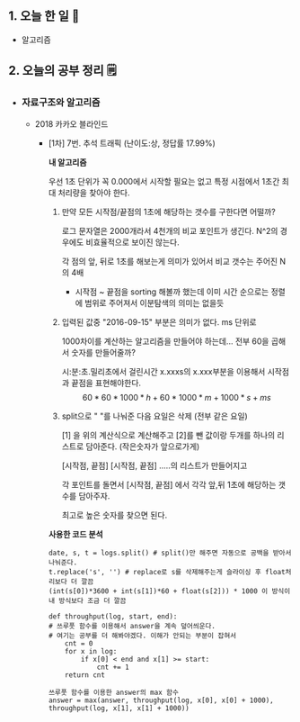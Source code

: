 <!-- 20210829 일 -->
<!--  




-->

## 1. 오늘 한 일 📅

*   알고리즘

## 2. 오늘의 공부 정리 🗒️

*   ### 자료구조와 알고리즘

    *   2018 카카오 블라인드

        *   [1차] 7번. 추석 트래픽 (난이도:상, 정답률 17.99%)

            **내 알고리즘**

            우선 1초 단위가 꼭 0.000에서 시작할 필요는 없고 특정 시점에서 1초간 최대 처리량을 찾아야 한다.

            1.  만약 모든 시작점/끝점의 1초에 해당하는 갯수를 구한다면 어떨까? 

                로그 문자열은 2000개라서 4천개의 비교 포인트가 생긴다. N^2의 경우에도 비효율적으로 보이진 않는다.

                각 점의 앞, 뒤로 1초를 해보는게 의미가 있어서 비교 갯수는 주어진 N의 4배

                *   시작점 ~ 끝점을 sorting 해볼까 했는데 이미 시간 순으로는 정렬에 범위로 주어져서 이분탐색의 의미는 없을듯

            2.  입력된 값중 "2016-09-15" 부분은 의미가 없다. ms 단위로 

                1000차이를 계산하는 알고리즘을 만들어야 하는데... 전부 60을 곱해서 숫자를 만들어줄까?

                시:분:초.밀리초에서 걸린시간 x.xxxs의 x.xxx부분을 이용해서 시작점과 끝점을 표현해야한다.
                $$
                60*60*1000*h + 60*1000*m + 1000 * s + ms
                $$

            3.  split으로 " "를 나눠준 다음 요일은 삭제 (전부 같은 요일)

                [1] 을 위의 계산식으로 계산해주고 [2]를 뺀 값이랑 두개를 하나의 리스트로 담아준다. (작은숫자가 앞으로가게)

                [시작점, 끝점] [시작점, 끝점] .....의 리스트가 만들어지고

                각 포인트를 돌면서 [시작점, 끝점] 에서 각각 앞,뒤 1초에 해당하는 갯수를 담아주자.

                최고로 높은 숫자를 찾으면 된다.

            **사용한 코드 분석**

            ```
            date, s, t = logs.split() # split()만 해주면 자동으로 공백을 받아서 나눠준다.
            t.replace('s', '') # replace로 s를 삭제해주는게 슬라이싱 후 float처리보다 더 깔끔
            (int(s[0])*3600 + int(s[1])*60 + float(s[2])) * 1000 이 방식이 내 방식보다 조금 더 깔끔
            
            def throughput(log, start, end): 
            # 쓰루풋 함수를 이용해서 answer을 계속 덮어씌운다.
            # 여기는 공부를 더 해봐야겠다. 이해가 안되는 부분이 잡혀서
            	cnt = 0
            	for x in log:
            		if x[0] < end and x[1] >= start:
            			cnt += 1
            	return cnt
            
            쓰루풋 함수를 이용한 answer의 max 함수
            answer = max(answer, throughput(log, x[0], x[0] + 1000), throughput(log, x[1], x[1] + 1000))
            
            ```

            